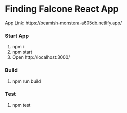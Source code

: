 # Finding Falcone React App 

 App Link: https://beamish-monstera-a605db.netlify.app/

### Start App

1) npm i
2) npm start
3) Open http://localhost:3000/

### Build
1) npm run build

### Test
1) npm test
